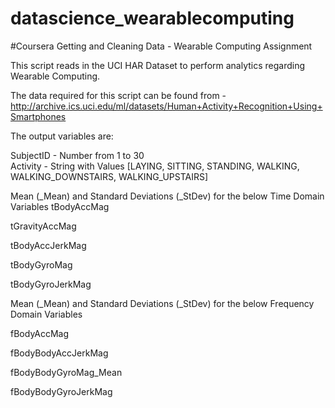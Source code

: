 # datascience_wearablecomputing 
#Coursera Getting and Cleaning Data - Wearable Computing Assignment

This script reads in the UCI HAR Dataset to perform analytics regarding Wearable Computing. 

The data required for this script can be found from - http://archive.ics.uci.edu/ml/datasets/Human+Activity+Recognition+Using+Smartphones 

The output variables are:

SubjectID - Number from 1 to 30       
Activity - String with Values [LAYING, SITTING, STANDING, WALKING, WALKING_DOWNSTAIRS, WALKING_UPSTAIRS]

Mean (_Mean) and Standard Deviations (_StDev) for the below Time Domain Variables
 tBodyAccMag

 tGravityAccMag

 tBodyAccJerkMag

 tBodyGyroMag

 tBodyGyroJerkMag

Mean (_Mean) and Standard Deviations (_StDev) for the below Frequency Domain Variables

 fBodyAccMag

 fBodyBodyAccJerkMag

 fBodyBodyGyroMag_Mean

 fBodyBodyGyroJerkMag
 